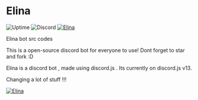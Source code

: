 <p align="center">
            <h1>Elina</h1> </center>

<img src="https://img.shields.io/uptimerobot/ratio/m790268525-a6294aaefe1fcd18b726574e?style=flat-square"
            alt="Uptime">
<img alt="Discord" src="https://img.shields.io/discord/782646778347388959?label=Discord">
<a href="https://top.gg/bot/711937599975063584">
<img src="https://top.gg/api/widget/status/711937599975063584.svg" alt="Elina" />
</a>
</p>

Elina bot src codes

This is a open-source discord bot for everyone to use! Dont forget to star and fork :D

Elina is a discord bot , made using discord.js . Its currently on discord.js v13.

Changing a lot of stuff !!!

[![Elina](https://images-ext-1.discordapp.net/external/cwWJ910yqrjJyBCDl80ND0lLH3vlxIqAvBbbKLq_04A/%3Fwidth%3D1200%26height%3D393/https/media.discordapp.net/attachments/862619247897477121/862925351851130900/image0.jpg)](https://crizmo.github.io/elina/)
